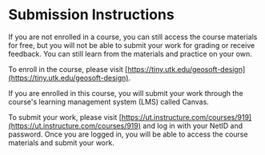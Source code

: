 # Submission Instructions

If you are not enrolled in a course, you can still access the course materials for free, but you will not be able to submit your work for grading or receive feedback. You can still learn from the materials and practice on your own.

To enroll in the course, please visit [https://tiny.utk.edu/geosoft-design](https://tiny.utk.edu/geosoft-design).


If you are enrolled in this course, you will submit your work through the course's learning management system (LMS) called Canvas.

To submit your work, please visit [https://ut.instructure.com/courses/919](https://ut.instructure.com/courses/919) and log in with your NetID and password. Once you are logged in, you will be able to access the course materials and submit your work.